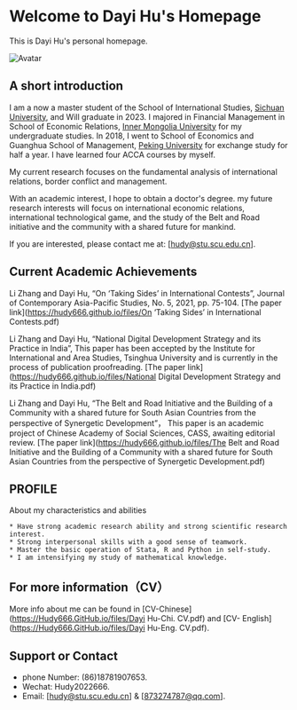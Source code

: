 # Welcome to Dayi Hu's Homepage
This is Dayi Hu's personal homepage.

<img src="hudy.jpg" alt="Avatar" class="avatar">

## A short introduction
I am a now a master student of the School of International Studies, [Sichuan University](https://www.scu.edu.cn/index.htm), and Will graduate in 2023. I majored in Financial Management in School of Economic Relations, [Inner Mongolia University](https://www.imu.edu.cn/) for my undergraduate studies. In 2018, I went to School of Economics and Guanghua School of Management, [Peking University](https://www.pku.edu.cn/) for exchange study for half a year. I have learned four ACCA courses by myself.

My current research focuses on the fundamental analysis of international relations, border conflict and management.

With an academic interest, I hope to obtain a doctor's degree. my future research interests will focus on international economic relations, international technological game, and the study of the Belt and Road initiative and the community with a shared future for mankind.

If you are interested, please contact me at: [hudy@stu.scu.edu.cn].

## Current Academic Achievements
Li Zhang and Dayi Hu, “On ‘Taking Sides’ in International Contests”, Journal of Contemporary Asia-Pacific Studies, No. 5, 2021, pp. 75-104. 
[The paper link](https://hudy666.github.io/files/On ‘Taking Sides’ in International Contests.pdf)

Li Zhang and Dayi Hu, “National Digital Development Strategy and its Practice in India”, This paper has been accepted by the Institute for International and Area Studies, Tsinghua University and is currently in the process of publication proofreading. [The paper link](https://hudy666.github.io/files/National Digital Development Strategy and its Practice in India.pdf)

Li Zhang and Dayi Hu, “The Belt and Road Initiative and the Building of a Community with a shared future for South Asian Countries from the perspective of Synergetic Development”， This paper is an academic project of Chinese Academy of Social Sciences, CASS, awaiting editorial review. [The paper link](https://hudy666.github.io/files/The Belt and Road Initiative and the Building of a Community with a shared future for South Asian Countries from the perspective of Synergetic Development.pdf)


## PROFILE

About my characteristics and abilities

```PROFILE
* Have strong academic research ability and strong scientific research interest. 
* Strong interpersonal skills with a good sense of teamwork.
* Master the basic operation of Stata, R and Python in self-study.
* I am intensifying my study of mathematical knowledge.
```

## For more information（CV）
More info about me can be found in [CV-Chinese](https://Hudy666.GitHub.io/files/Dayi Hu-Chi. CV.pdf) and [CV- English](https://Hudy666.GitHub.io/files/Dayi Hu-Eng. CV.pdf).



## Support or Contact
* phone Number: (86)18781907653.
* Wechat: Hudy2022666.
* Email: [hudy@stu.scu.edu.cn] & [873274787@qq.com].



